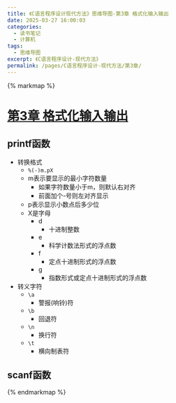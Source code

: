```yaml
---
title: 《C语言程序设计现代方法》思维导图-第3章 格式化输入输出
date: 2025-03-27 16:00:03
categories:
  - 读书笔记
  - 计算机
tags:
  - 思维导图
excerpt: 《C语言程序设计-现代方法》
permalink: /pages/C语言程序设计-现代方法/第3章/
---
```


{% markmap %}
# [第3章 格式化输入输出](/pages/C语言程序设计-现代方法/思维导图/汇总/)

## printf函数

- 转换格式
    - `%(-)m.pX`
    - m表示要显示的最小字符数量
        - 如果字符数量小于m，则默认右对齐
        - 前面加个-号则左对齐显示
    - p表示显示小数点后多少位
    - X是字母
        - d
            - 十进制整数
        - e
            - 科学计数法形式的浮点数
        - f
            - 定点十进制形式的浮点数
        - g
            - 指数形式或定点十进制形式的浮点数
- 转义字符
    - `\a`
        - 警报(响铃)符
    - `\b`
        - 回退符
    - `\n`
        - 换行符
    - `\t`
        - 横向制表符

## scanf函数



{% endmarkmap %}